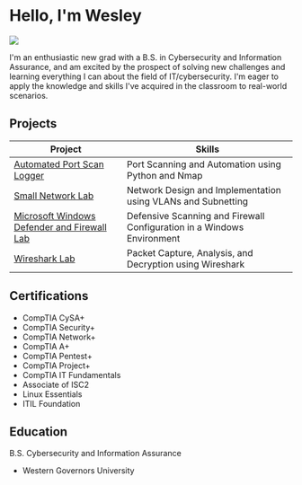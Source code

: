 # Hello, I'm Wesley
<a href="https://linkedin.com/in/wesleykoweek/"><img src="https://img.shields.io/badge/-LinkedIn-0072b1?&style=for-the-badge&logo=linkedin&logoColor=white" /></a>

I'm an enthusiastic new grad with a B.S. in Cybersecurity and Information Assurance, and am excited by the prospect of solving new challenges and learning everything I can about the field of IT/cybersecurity. I'm eager to apply the knowledge and skills I've acquired in the classroom to real-world scenarios.

## Projects

| Project                                       | Skills                     |
|-----------------------------------------------|----------------------------|
|  <a href="https://github.com/WesleyKProfile/Automated-Port-Scan-Logger">Automated Port Scan Logger</a>|Port Scanning and Automation using Python and Nmap|
|  <a href="https://github.com/WesleyKProfile/Small-Network-Lab">Small Network Lab</a>|Network Design and Implementation using VLANs and Subnetting|
|  <a href="https://github.com/WesleyKProfile/Microsoft-Windows-Defender-and-Firewall-Lab">Microsoft Windows Defender and Firewall Lab</a>|Defensive Scanning and Firewall Configuration in a Windows Environment|
|  <a href="https://github.com/WesleyKProfile/Wireshark-Lab">Wireshark Lab</a>|Packet Capture, Analysis, and Decryption using Wireshark|

## Certifications

- CompTIA CySA+
- CompTIA Security+
- CompTIA Network+
- CompTIA A+
- CompTIA Pentest+
- CompTIA Project+
- CompTIA IT Fundamentals
- Associate of ISC2
- Linux Essentials
- ITIL Foundation

## Education 

B.S. Cybersecurity and Information Assurance
- Western Governors University
